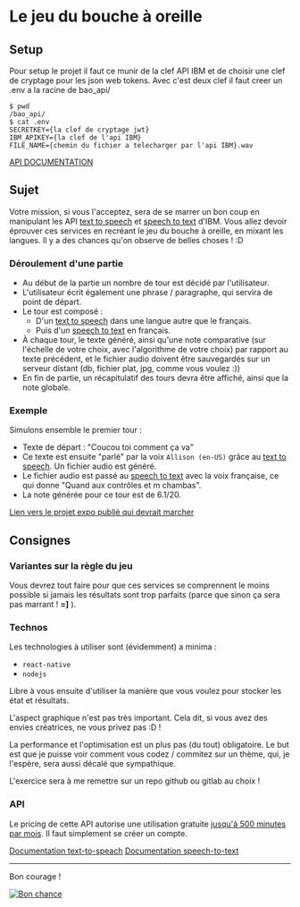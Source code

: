 # Le jeu du bouche à oreille

## Setup

Pour setup le projet il faut ce munir de la clef API IBM et de choisir une clef
de cryptage pour les json web tokens. Avec c'est deux clef il faut creer un .env
a la racine de bao_api/
```
$ pwd
/bao_api/
$ cat .env
SECRETKEY={la clef de cryptage jwt}
IBM_APIKEY={la clef de l'api IBM}
FILE_NAME={chemin du fichier a telecharger par l'api IBM}.wav
```

[API DOCUMENTATION](https://documenter.getpostman.com/view/10616927/T1Dv6ZYU?version=latest)

## Sujet

Votre mission, si vous l'acceptez, sera de se marrer un bon coup en manipulant les API [text to speech](https://www.ibm.com/watson/services/text-to-speech/) et [speech to text](https://www.ibm.com/watson/services/speech-to-text/) d'IBM.
Vous allez devoir éprouver ces services en recréant le jeu du bouche à oreille, en mixant les langues. 
Il y a des chances qu'on observe de belles choses ! :D

### Déroulement d'une partie

- Au début de la partie un nombre de tour est décidé par l'utilisateur.
- L'utilisateur écrit également une phrase / paragraphe, qui servira de point de départ.
- Le tour est composé :
  - D'un [text to speech](https://www.ibm.com/watson/services/text-to-speech/) dans une langue autre que le français.
  - Puis d'un [speech to text](https://www.ibm.com/watson/services/speech-to-text/) en français.
- À chaque tour, le texte généré, ainsi qu'une note comparative (sur l'échelle de votre choix, avec l'algorithme de votre choix) par rapport au texte précédent, et le fichier audio doivent être sauvegardés sur un serveur distant (db, fichier plat, jpg, comme vous voulez :))
- En fin de partie, un récapitulatif des tours devra être affiché, ainsi que la note globale.

### Exemple

Simulons ensemble le premier tour :

- Texte de départ : "Coucou toi comment ça va"
- Ce texte est ensuite "parlé" par la voix `Allison (en-US)` grâce au [text to speech](https://www.ibm.com/watson/services/text-to-speech/). Un fichier audio est généré.
- Le fichier audio est passé au [speech to text](https://www.ibm.com/watson/services/speech-to-text/) avec la voix française, ce qui donne "Quand aux contrôles et m chambas". 
- La note générée pour ce tour est de 6.1/20.

[Lien vers le projet expo publié qui devrait marcher](https://expo.io/@dragma/app)

## Consignes

### Variantes sur la règle du jeu

Vous devrez tout faire pour que ces services se comprennent le moins possible si jamais les résultats sont trop parfaits (parce que sinon ça sera pas marrant ! **=]** ).

### Technos

Les technologies à utiliser sont (évidemment)  a minima :

- `react-native`
- `nodejs`

Libre à vous ensuite d'utiliser la manière que vous voulez pour stocker les état et résultats.

L'aspect graphique n'est pas très important. Cela dit, si vous avez des envies créatrices, ne vous privez pas :D !

La performance et l'optimisation est un plus pas (du tout) obligatoire. Le but est que je puisse voir comment vous codez / commitez sur un thème, qui, je l'espère, sera aussi décalé que sympathique.

L'exercice sera à me remettre sur un repo github ou gitlab au choix !

### API

Le pricing de cette API autorise une utilisation gratuite [jusqu'à 500 minutes par mois](https://www.ibm.com/cloud/watson-speech-to-text/pricing). Il faut simplement se créer un compte.

[Documentation text-to-speach](https://cloud.ibm.com/apidocs/text-to-speech?code=node)
[Documentation speech-to-text](https://cloud.ibm.com/apidocs/speech-to-text?code=node)

---

Bon courage !

[![Bon chance](https://img.youtube.com/vi/7OGpsoJ1kwk/0.jpg)](https://www.youtube.com/watch?v=7OGpsoJ1kwk)

